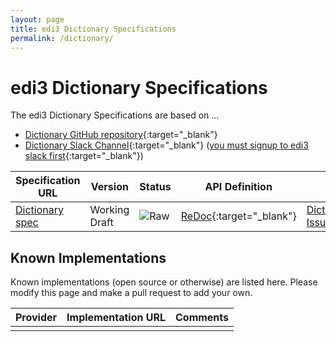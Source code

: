 ```yaml
---
layout: page
title: edi3 Dictionary Specifications
permalink: /dictionary/
---
```


# edi3 Dictionary Specifications

The edi3 Dictionary Specifications are based on ...

* [Dictionary GitHub repository](https://github.com/edi3/edi3-dictionary){:target="_blank"}
* [Dictionary Slack Channel](https://edi3.slack.com/messages/spec-dictionary/){:target="_blank"} ([you must signup to edi3 slack first](https://join.slack.com/t/edi3/shared_invite/enQtNTY5OTkzMjQ0NjcyLTM1MzYyNjg5M2RlMWIyZjUzMDBlNWQ3OWIyZTNhMDhhN2UzYjIyMjk4M2VhM2ViNzhhM2Y1OWE0Y2FhYTc1ZTg){:target="_blank"})

| Specification URL | Version | Status | API Definition | Issues List |
| ----------------- | ------  | ------ | -------------- | ----------- |
| [Dictionary spec](http://edi3.org/specs/edi3-dictionary/master/) | Working Draft | ![Raw](http://rfc.unprotocols.org/spec:2/COSS/raw.svg) | [ReDoc](http://edi3.org/specs/edi3-dictionary/master/redoc-static.html){:target="_blank"} |  [Dictionary Issues](https://github.com/edi3/edi3-dictionary/issues){:target="_blank"}  |

## Known Implementations

Known implementations (open source or otherwise) are listed here.  Please modify this page and make a pull request to add your own.

|Provider|Implementation URL|Comments|
|--------|------------------|--------|
|  |  |  |

